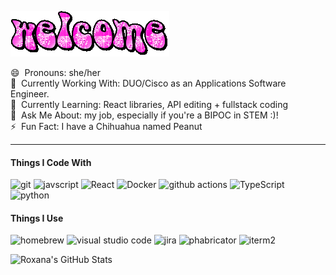 ![](https://github.com/axorna/axorna/blob/main/text.gif?raw=true)

😄 &nbsp;Pronouns: she/her \
🔭 &nbsp;Currently Working With: DUO/Cisco as an Applications Software Engineer. \
🌱 &nbsp;Currently Learning: React libraries, API editing + fullstack coding \
💬 &nbsp;Ask Me About: my job, especially if you're a BIPOC in STEM :)! \
⚡&nbsp; Fun Fact: I have a Chihuahua named Peanut

---
<h4>Things I Code With</h4>
<p>
  <img alt="git" src="https://img.shields.io/badge/-Git-F05032?style=flat-square&logo=git&logoColor=white" />
  <img alt="javscript" src="https://img.shields.io/badge/-Javascript-F7DF1E?style=flat-square&logo=javascript&logoColor=black" />
  <img alt="React" src="https://img.shields.io/badge/-React-45b8d8?style=flat-square&logo=react&logoColor=white" />
  <img alt="Docker" src="https://img.shields.io/badge/-Docker-46a2f1?style=flat-square&logo=docker&logoColor=white" />
  <img alt="github actions" src="https://img.shields.io/badge/-Github_Actions-2088FF?style=flat-square&logo=github-actions&logoColor=white" />
  <img alt="TypeScript" src="https://img.shields.io/badge/-TypeScript-007ACC?style=flat-square&logo=typescript&logoColor=white" />
  <img alt="python" src="https://img.shields.io/badge/-Python-3776AB?style=flat-square&logo=python&logoColor=white" />
</p>
<h4>Things I Use</h4>
<p>
  <img alt="homebrew" src="https://img.shields.io/badge/-Homebrew-FBB040?style=flat-square&logo=homebrew&logoColor=black" />
  <img alt="visual studio code" src="https://img.shields.io/badge/-Visual_Studio_Code-007ACC?style=flat-square&logo=visualstudiocode&logoColor=white" />  
  <img alt="jira" src="https://img.shields.io/badge/-Jira-0052CC?style=flat-square&logo=jira&logoColor=white" />
  <img alt="phabricator" src="https://img.shields.io/badge/-Phabricator-4A5F88?style=flat-square&logo=phabricator&logoColor=white" />
  <img alt="iterm2" src="https://img.shields.io/badge/-iTerm2-000000?style=flat-square&logo=iterm2&logoColor=white" />

 </p>

 ![Roxana's GitHub Stats](https://github-readme-stats.vercel.app/api?username=axorna&show_icons=true&hide_rank=true&theme=omni&show=reviews&hide=stars&custom_title=Roxana's&nbsp;Stats)

<!--
**axorna/axorna** is a ✨ _special_ ✨ repository because its `README.md` (this file) appears on your GitHub profile.

Here are some ideas to get you started:
-->
